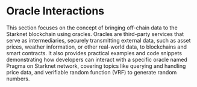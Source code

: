 # Oracle Interactions

This section focuses on the concept of bringing off-chain data to the Starknet blockchain using oracles. Oracles are third-party services that serve as intermediaries, securely transmitting external data, such as asset prices, weather information, or other real-world data, to blockchains and smart contracts. It also provides practical examples and code snippets demonstrating how developers can interact with a specific oracle named Pragma on Starknet network, covering topics like querying and handling price data, and verifiable random function (VRF) to generate random numbers.

